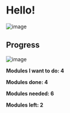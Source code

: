 <h1>Hello!</h1>

![image](https://github.com/user-attachments/assets/d94baf67-3a1d-4976-aa09-b3dd87ec4d40)

<h2>Progress</h2>

![image](https://github.com/user-attachments/assets/4201ac21-ee61-48cf-a112-ce1e312dabcf)


<b>Modules I want to do: 4<b/>
  
<b>Modules done: 4</b>

<b>Modules needed: 6<b/>

<b>Modules left: 2<b/>
